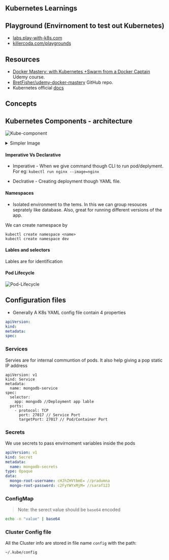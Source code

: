 
## Kubernetes Learnings 

## Playground (Envirnoment to test out Kubernetes)

- [labs.play-with-k8s.com](https://labs.play-with-k8s.com/)
- [killercoda.com/playgrounds](https://killercoda.com/playgrounds)

## Resources 

- [Docker Mastery: with Kubernetes +Swarm from a Docker Captain](https://www.udemy.com/course/docker-mastery/) Udemy course.
- [BretFisher/udemy-docker-mastery](https://github.com/BretFisher/udemy-docker-mastery) GitHub repo.
- Kubernetes official [docs](https://kubernetes.io/docs/home/)

## Concepts

## Kubernetes Components - architecture

![Kube-component](https://user-images.githubusercontent.com/51878265/197317939-d7e8ecbb-912c-4223-b64a-1c46cbac255f.png)

<details>
  <summary>Simpler Image</summary>

<img width="872" alt="20200328170549" src="https://user-images.githubusercontent.com/51878265/197317783-ef595279-520d-4354-b995-96bff072485e.png">

</details>

#### Imperative Vs Declarative

- Imperative - When we give command though CLI to run pod/deplyment. For eg: `kubectl run nginx --image=nginx`

- Declrative - Creating deployment though YAML file. 

#### Namespaces

- Isolated environment to the tems. In this we can group resouces seprately like database. Also, great for running different versions of the app.

We can create namespace by

```
kubectl create namespace <name>
kubectl create namespace dev
```

#### Lables and selectors

Lables are for identification


#### Pod Lifecycle

![Pod-Lifecycle](https://user-images.githubusercontent.com/51878265/197347032-cb45f52d-bfae-4ce4-838c-4c3ba9b10fa3.PNG)


## Configuration files

- Generally A K8s YAML config file contain 4 properties

```YAML
apiVersion: 
kind:
metadata:
spec:
```

### Services

Servies are for internal communtion of pods. It also help giving a pop static IP address

```
apiVersion: v1
kind: Service
metadata:
  name: mongodb-service
spec:
  selector:
    app: mongodb //Deployment app lable
  ports:
    - protocol: TCP
      port: 27017 // Service Port
      targetPort: 27017 // Pod/Container Port
```

### Secrets

We use secrets to pass envirnoment variables inside the pods

```yaml
apiVersion: v1
kind: Secret
metadata:
  name: mongodb-secrets
type: Opaque
data:
  mongo-root-username: cHJhZHVtbmE= //pradumna
  mongo-root-password: c2FyYWYxMjM= //saraf123
```

### ConfigMap








> Note: the serect value should be `base64` encoded

```bash
echo -n "value" | base64
```

### Cluster Config file

All the Cluster info are stored in file name `config` with the path:

```bash
~/.kube/config
```
